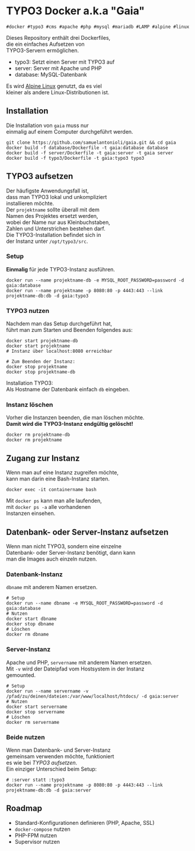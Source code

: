 # TYPO3 Docker a.k.a "Gaia"

```
#docker #typo3 #cms #apache #php #mysql #mariadb #LAMP #alpine #linux
```

Dieses Repository enthält drei Dockerfiles,  
die ein einfaches Aufsetzen von  
TYPO3-Servern ermöglichen.

- typo3: Setzt einen Server mit TYPO3 auf
- server: Server mit Apache und PHP
- database: MySQL-Datenbank

Es wird [Alpine Linux](https://hub.docker.com/_/alpine/) genutzt, da es viel  
kleiner als andere Linux-Distributionen ist.

## Installation
Die Installation von `gaia` muss nur   
einmalig auf einem Computer durchgeführt werden.

```
git clone https://github.com/samuelantonioli/gaia.git && cd gaia
docker build -f database/Dockerfile -t gaia:database database
docker build -f server/Dockerfile -t gaia:server -t gaia server
docker build -f typo3/Dockerfile -t gaia:typo3 typo3
```

## TYPO3 aufsetzen

Der häufigste Anwendungsfall ist,  
dass man TYPO3 lokal und unkompliziert  
installieren möchte.  
Der `projektname` sollte überall mit dem  
Namen des Projektes ersetzt werden,  
wobei der Name nur aus Kleinbuchstaben,  
Zahlen und Unterstrichen bestehen darf.  
Die TYPO3-Installation befindet sich in  
der Instanz unter `/opt/typo3/src`.

### Setup
**Einmalig** für jede TYPO3-Instanz ausführen.

```
docker run --name projektname-db -e MYSQL_ROOT_PASSWORD=password -d gaia:database
docker run --name projektname -p 8080:80 -p 4443:443 --link projektname-db:db -d gaia:typo3
```

### TYPO3 nutzen
Nachdem man das Setup durchgeführt hat,  
führt man zum Starten und Beenden folgendes aus:

```
docker start projektname-db
docker start projektname
# Instanz über localhost:8080 erreichbar

# Zum Beenden der Instanz:
docker stop projektname
docker stop projektname-db
```

Installation TYPO3:  
Als Hostname der Datenbank einfach `db` eingeben.

### Instanz löschen
Vorher die Instanzen beenden, die man löschen möchte.  
**Damit wird die TYPO3-Instanz endgültig gelöscht!**

```
docker rm projektname-db
docker rm projektname
```

## Zugang zur Instanz

Wenn man auf eine Instanz zugreifen möchte,  
kann man darin eine Bash-Instanz starten.

```
docker exec -it containername bash
```

Mit `docker ps` kann man alle laufenden,  
mit `docker ps -a` alle vorhandenen  
Instanzen einsehen.

## Datenbank- oder Server-Instanz aufsetzen

Wenn man nicht TYPO3, sondern eine einzelne  
Datenbank- oder Server-Instanz benötigt, dann kann  
man die Images auch einzeln nutzen.

### Datenbank-Instanz
`dbname` mit anderem Namen ersetzen.

```
# Setup
docker run --name dbname -e MYSQL_ROOT_PASSWORD=password -d gaia:database
# Nutzen
docker start dbname
docker stop dbname
# Löschen
docker rm dbname
```

### Server-Instanz
Apache und PHP, `servername` mit anderem Namen ersetzen.  
Mit `-v` wird der Dateipfad vom Hostsystem in der Instanz  
gemounted.

```
# Setup
docker run --name servername -v /pfad/zu/deinen/dateien:/var/www/localhost/htdocs/ -d gaia:server
# Nutzen
docker start servername
docker stop servername
# Löschen
docker rm servername
```

### Beide nutzen

Wenn man Datenbank- und Server-Instanz  
gemeinsam verwenden möchte, funktioniert  
es wie bei *TYPO3 aufsetzen*.  
Ein einziger Unterschied beim Setup:

```
# :server statt :typo3
docker run --name projektname -p 8080:80 -p 4443:443 --link projektname-db:db -d gaia:server
```

## Roadmap

- Standard-Konfigurationen definieren (PHP, Apache, SSL)
- `docker-compose` nutzen
- PHP-FPM nutzen
- Supervisor nutzen
